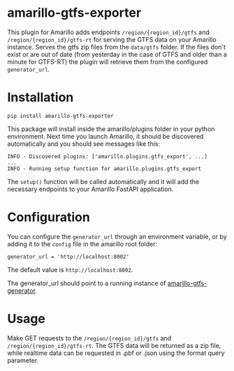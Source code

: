 # amarillo-gtfs-exporter

This plugin for Amarillo adds endpoints `/region/{region_id}/gtfs` and `/region/{region_id}/gtfs-rt` for serving the GTFS data on your Amarillo instance. Serves the gtfs zip files from the `data/gtfs` folder. If the files don't exist or are out of date (from yesterday in the case of GTFS and older than a minute for GTFS-RT) the plugin will retrieve them from the configured `generator_url`. 

# Installation

```
pip install amarillo-gtfs-exporter
```

This package will install inside the amarillo/plugins folder in your python environment. Next time you launch Amarillo, it should be discovered automatically and you should see messages like this:

```
INFO - Discovered plugins: ['amarillo.plugins.gtfs_export', ...]
...
INFO - Running setup function for amarillo.plugins.gtfs_export
```

The `setup()` function will be called automatically and it will add the necessary endpoints to your Amarillo FastAPI application.

# Configuration

You can configure the `generator_url` through an environment variable, or by adding it to the `config` file in the amarillo root folder:

```
generator_url = 'http://localhost:8002'
```

The default value is `http://localhost:8002`.

The generator_url should point to a running instance of [amarillo-gtfs-generator](https://github.com/mfdz/amarillo-gtfs-generator/).


# Usage

Make GET requests to the `/region/{region_id}/gtfs` and `/region/{region_id}/gtfs-rt`. The GTFS data will be returned as a zip file, while realtime data can be requested in .pbf or .json using the format query parameter.

<!-- TODO: remove code that is unused because it has been moved to generator -->